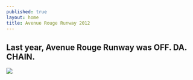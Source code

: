 ```yaml
---
published: true
layout: home
title: Avenue Rouge Runway 2012
---
```


## Last year, Avenue Rouge Runway was OFF. DA. CHAIN.

![](http://replygif.net/i/498.gif)